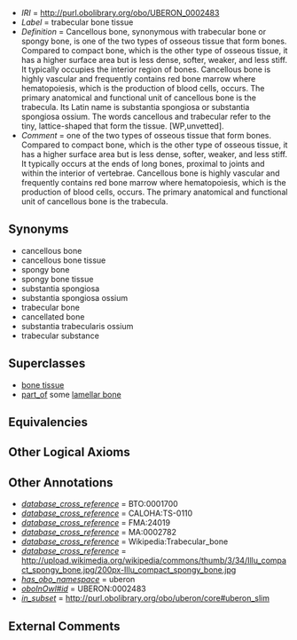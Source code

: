  * *IRI* = http://purl.obolibrary.org/obo/UBERON_0002483
 * *Label* = trabecular bone tissue
 * *Definition* = Cancellous bone, synonymous with trabecular bone or spongy bone, is one of the two types of osseous tissue that form bones. Compared to compact bone, which is the other type of osseous tissue, it has a higher surface area but is less dense, softer, weaker, and less stiff. It typically occupies the interior region of bones. Cancellous bone is highly vascular and frequently contains red bone marrow where hematopoiesis, which is the production of blood cells, occurs. The primary anatomical and functional unit of cancellous bone is the trabecula. Its Latin name is substantia spongiosa or substantia spongiosa ossium. The words cancellous and trabecular refer to the tiny, lattice-shaped that form the tissue. [WP,unvetted].
 * *Comment* = one of the two types of osseous tissue that form bones. Compared to compact bone, which is the other type of osseous tissue, it has a higher surface area but is less dense, softer, weaker, and less stiff. It typically occurs at the ends of long bones, proximal to joints and within the interior of vertebrae. Cancellous bone is highly vascular and frequently contains red bone marrow where hematopoiesis, which is the production of blood cells, occurs. The primary anatomical and functional unit of cancellous bone is the trabecula.

## Synonyms

 * cancellous bone
 * cancellous bone tissue
 * spongy bone
 * spongy bone tissue
 * substantia spongiosa
 * substantia spongiosa ossium
 * trabecular bone
 * cancellated bone
 * substantia trabecularis ossium
 * trabecular substance

## Superclasses

 * [bone tissue](../../UBERON/81/UBERON_0002481.md)
 * [part_of](../../BFO/50/BFO_0000050.md) some [lamellar bone](../../UBERON/82/UBERON_0002482.md)

## Equivalencies


## Other Logical Axioms


## Other Annotations

 * *[database_cross_reference](../../ef/oboInOwl#hasDbXref.md)* = BTO:0001700
 * *[database_cross_reference](../../ef/oboInOwl#hasDbXref.md)* = CALOHA:TS-0110
 * *[database_cross_reference](../../ef/oboInOwl#hasDbXref.md)* = FMA:24019
 * *[database_cross_reference](../../ef/oboInOwl#hasDbXref.md)* = MA:0002782
 * *[database_cross_reference](../../ef/oboInOwl#hasDbXref.md)* = Wikipedia:Trabecular_bone
 * *[database_cross_reference](../../ef/oboInOwl#hasDbXref.md)* = http://upload.wikimedia.org/wikipedia/commons/thumb/3/34/Illu_compact_spongy_bone.jpg/200px-Illu_compact_spongy_bone.jpg
 * *[has_obo_namespace](../../ce/oboInOwl#hasOBONamespace.md)* = uberon
 * *[oboInOwl#id](../../id/oboInOwl#id.md)* = UBERON:0002483
 * *[in_subset](../../et/oboInOwl#inSubset.md)* = http://purl.obolibrary.org/obo/uberon/core#uberon_slim

## External Comments

